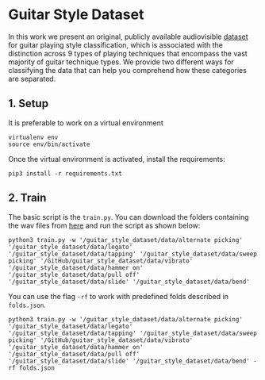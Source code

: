 # Guitar Style Dataset

In this work we present an original, publicly available audiovisible [dataset](https://github.com/magcil/guitar_style_dataset/tree/main/data) for guitar playing style classification, which is associated with the distinction across 9 types of playing techniques that encompass the vast majority of guitar technique types. We provide two different ways for classifying the data that can help you comprehend how these categories are separated.

## 1. Setup

It is preferable to work on a virtual environment

```
virtualenv env
source env/bin/activate
```
Once the virtual environment is activated, install the requirements:
```
pip3 install -r requirements.txt
```

## 2. Train

The basic script is the `train.py`. You can download the folders containing the wav files from [here](https://github.com/magcil/guitar_style_dataset/tree/1-svm/data/wav) and run the script as shown below:

```
python3 train.py -w '/guitar_style_dataset/data/alternate picking' '/guitar_style_dataset/data/legato' '/guitar_style_dataset/data/tapping' '/guitar_style_dataset/data/sweep picking' '/GitHub/guitar_style_dataset/data/vibrato' '/guitar_style_dataset/data/hammer on' '/guitar_style_dataset/data/pull off' '/guitar_style_dataset/data/slide' '/guitar_style_dataset/data/bend'
```

You can use the flag `-rf` to work with predefined folds described in `folds.json`.

```
python3 train.py -w '/guitar_style_dataset/data/alternate picking' '/guitar_style_dataset/data/legato' '/guitar_style_dataset/data/tapping' '/guitar_style_dataset/data/sweep picking' '/GitHub/guitar_style_dataset/data/vibrato' '/guitar_style_dataset/data/hammer on' '/guitar_style_dataset/data/pull off' '/guitar_style_dataset/data/slide' '/guitar_style_dataset/data/bend' -rf folds.json
```

